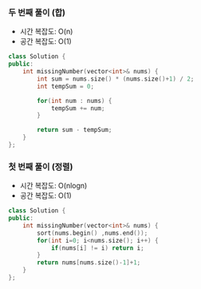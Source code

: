 ### 두 번째 풀이 (합)

- 시간 복잡도: O(n)
- 공간 복잡도: O(1)

```cpp
class Solution {
public:
    int missingNumber(vector<int>& nums) {
        int sum = nums.size() * (nums.size()+1) / 2;
        int tempSum = 0;

        for(int num : nums) {
            tempSum += num;
        }

        return sum - tempSum;
    }
};
```

### 첫 번째 풀이 (정렬)

- 시간 복잡도: O(nlogn)
- 공간 복잡도: O(1)

```cpp
class Solution {
public:
    int missingNumber(vector<int>& nums) {
        sort(nums.begin() ,nums.end());
        for(int i=0; i<nums.size(); i++) {
            if(nums[i] != i) return i;
        }
        return nums[nums.size()-1]+1;
    }
};
```
